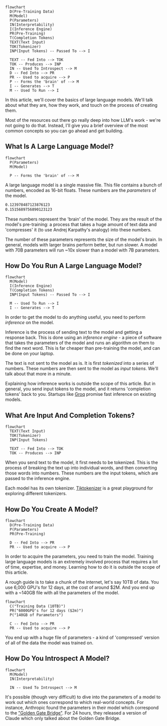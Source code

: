 ```mermaid
flowchart
  D(Pre-Training Data)
  M(Model)
  P(Parameters)
  IN(Interpretability)
  I(Inference Engine)
  PR(Pre-Training)
  T(Completion Tokens)
  TEXT(Text Input)
  TOK(Tokenizer)
  INP(Input Tokens) -- Passed To --> I

  TEXT -- Fed Into --> TOK
  TOK -- Produces --> INP
  IN -- Used To Introspect --> M
  D -- Fed Into --> PR
  PR -- Used to acquire --> P
  P -- Forms the 'brain' of --> M
  I -- Generates --> T
  M -- Used To Run --> I
```

In this article, we'll cover the basics of large language models. We'll talk about what they are, how they work, and touch on the process of creating them.

Most of the resources out there go really deep into how LLM's work - we're not going to do that. Instead, I'll give you a brief overview of the most common concepts so you can go ahead and get building.

## What Is A Large Language Model?

```mermaid
flowchart
  P(Parameters)
  M(Model)

  P -- Forms the 'brain' of --> M
```

A large language model is a single massive file. This file contains a bunch of numbers, encoded as 16-bit floats. These numbers are the _parameters_ of the model.

```txt
0.123978487123876123
0.1515689756890123123
```

These numbers represent the 'brain' of the model. They are the result of the model's pre-training: a process that takes a huge amount of text data and 'compresses' it (to use Andrej Karpathy's analogy) into these numbers.

The number of these parameters represents the size of the model's brain. In general, models with larger brains perform better, but run slower. A model with 70B parameters will run ~10x slower than a model with 7B parameters.

## How Do You Run A Large Language Model?

```mermaid
flowchart
  M(Model)
  I(Inference Engine)
  T(Completion Tokens)
  INP(Input Tokens) -- Passed To --> I

  M -- Used To Run --> I
  I -- Generates --> T
```

In order to get the model to do anything useful, you need to perform _inference_ on the model.

Inference is the process of sending text to the model and getting a response back. This is done using an _inference engine_ - a piece of software that takes the parameters of the model and runs an algorithm on them to find the next word. This is far cheaper than pre-training the model, and can be done on your laptop.

The text is not sent to the model as is. It is first _tokenized_ into a series of numbers. These numbers are then sent to the model as _input tokens_. We'll talk about that more in a minute.

Explaining how inference works is outside the scope of this article. But in general, you send input tokens to the model, and it returns 'completion tokens' back to you. Startups like [Groq](https://groq.com/) promise fast inference on existing models.

## What Are Input And Completion Tokens?

```mermaid
flowchart
  TEXT(Text Input)
  TOK(Tokenizer)
  INP(Input Tokens)

  TEXT -- Fed Into --> TOK
  TOK -- Produces --> INP
```

When you send text to the model, it first needs to be tokenized. This is the process of breaking the text up into individual words, and then converting those words into numbers. These numbers are the input tokens, which are passed to the inference engine.

Each model has its own tokenizer. [Tiktokenizer](https://tiktokenizer.vercel.app/) is a great playground for exploring different tokenizers.

## How Do You Create A Model?

```mermaid
flowchart
  D(Pre-Training Data)
  P(Parameters)
  PR(Pre-Training)

  D -- Fed Into --> PR
  PR -- Used to acquire --> P
```

In order to acquire the parameters, you need to train the model. Training large language models is an extremely involved process that requires a lot of time, expertise, and money. Learning how to do it is outside the scope of this article.

A rough guide is to take a chunk of the internet, let's say 10TB of data. You use 6,000 GPU's for 12 days, at the cost of around $2M. And you end up with a ~140GB file with all the parameters of the model.

```mermaid
flowchart
  C("Training Data (10TB)")
  PR("6000GPU's for 12 days ($2m)")
  P("140GB of Parameters")

  C -- Fed Into --> PR
  PR -- Used to acquire --> P
```

You end up with a huge file of parameters - a kind of 'compressed' version of all of the data the model was trained on.

## How Do You Introspect A Model?

```mermaid
flowchart
  M(Model)
  IN(Interpretability)

  IN -- Used To Introspect --> M
```

It's possible (though very difficult) to dive into the parameters of a model to work out which ones correspond to which real-world concepts. For instance, Anthropic found the parameters in their model which correspond to the ["Golden Gate Bridge"](https://www.anthropic.com/news/golden-gate-claude). For 24 hours, they released a version of Claude which only talked about the Golden Gate Bridge.

<!-- What are the hardware requirements for running inference on our local machines? -->

